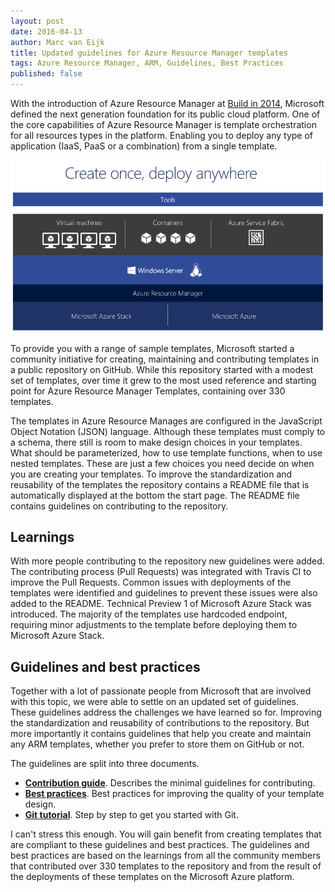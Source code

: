 ```yaml
---
layout: post
date: 2016-04-13
author: Marc van Eijk
title: Updated guidelines for Azure Resource Manager templates
tags: Azure Resource Manager, ARM, Guidelines, Best Practices
published: false
---
```

With the introduction of Azure Resource Manager at [Build in 2014](https://channel9.msdn.com/Events/Build/2014/2-607), 
Microsoft defined the next generation foundation for its public cloud platform. 
One of the core capabilities of Azure Resource Manager is template orchestration for all resources types in the platform. 
Enabling you to deploy any type of application (IaaS, PaaS or a combination) from a single template. 

<img src="/images/2016-04-13/01-consistency.png" width="720">

To provide you with a range of sample templates, Microsoft started a community initiative for creating, 
maintaining and contributing templates in a public repository on GitHub. 
While this repository started with a modest set of templates, 
over time it grew to the most used reference and starting point for Azure Resource Manager Templates, containing over 330 templates. 

The templates in Azure Resource Manages are configured in the JavaScript Object Notation (JSON) language. 
Although these templates  must comply to a schema, there still is room to make design choices in your templates. 
What should be parameterized, how to use template functions, when to use nested templates. 
These are just a few choices you need decide on when you are creating your templates. 
To improve the standardization and reusability of the templates the repository contains a README file that is automatically displayed at the bottom the start page. 
The README file contains guidelines on contributing to the repository. 

## Learnings

With more people contributing to the repository new guidelines were added. 
The contributing process (Pull Requests) was integrated with Travis CI to improve the Pull Requests. 
Common issues with deployments of the templates were identified and guidelines to prevent these issues were also added to the README. 
Technical Preview 1 of Microsoft Azure Stack was introduced. 
The majority of the templates use hardcoded endpoint, requiring minor adjustments to the template before deploying them to Microsoft Azure Stack. 

## Guidelines and best practices

Together with a lot of passionate people from Microsoft that are involved with this topic, we were able to settle on an updated set of guidelines. 
These guidelines address the challenges we have learned so for. 
Improving the standardization and reusability of contributions to the repository. 
But more importantly it contains guidelines that help you create and maintain any ARM templates, whether you prefer to store them on GitHub or not.

The guidelines are split into three documents.

+ [**Contribution guide**](https://github.com/Azure/azure-quickstart-templates/blob/master/1-CONTRIBUTION-GUIDE/README.md). Describes the minimal guidelines for contributing.
+ [**Best practices**](https://github.com/Azure/azure-quickstart-templates/blob/master/1-CONTRIBUTION-GUIDE/best-practices.md). Best practices for improving the quality of your template design.
+ [**Git tutorial**](https://github.com/Azure/azure-quickstart-templates/blob/master/1-CONTRIBUTION-GUIDE/git-tutorial.md). Step by step to get you started with Git.

I can't stress this enough. You will gain benefit from creating templates that are compliant to these guidelines and best practices. The guidelines and best practices are based on the learnings from all the community members that contributed over 330 templates to the repository and from the result of the deployments of these templates on the Microsoft Azure platform. 
